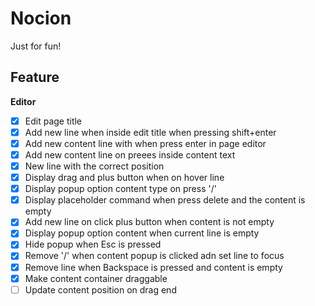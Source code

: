 # Nocion
Just for fun!

## Feature
**Editor**
- [x] Edit page title
- [x] Add new line when inside edit title when pressing shift+enter
- [x] Add new content line with when press enter in page editor
- [x] Add new content line on preees inside content text 
- [x] New line with the correct position
- [x] Display drag and plus button when on hover line
- [x] Display popup option content type on press '/'
- [x] Display placeholder command when press delete and the content is empty
- [x] Add new line on click plus button when content is not empty
- [x] Display popup option content when current line is empty
- [x] Hide popup when Esc is pressed
- [x] Remove '/' when content popup is clicked adn set line to focus
- [x] Remove line when Backspace is pressed and content is empty
- [x] Make content container draggable
- [ ] Update content position on drag end